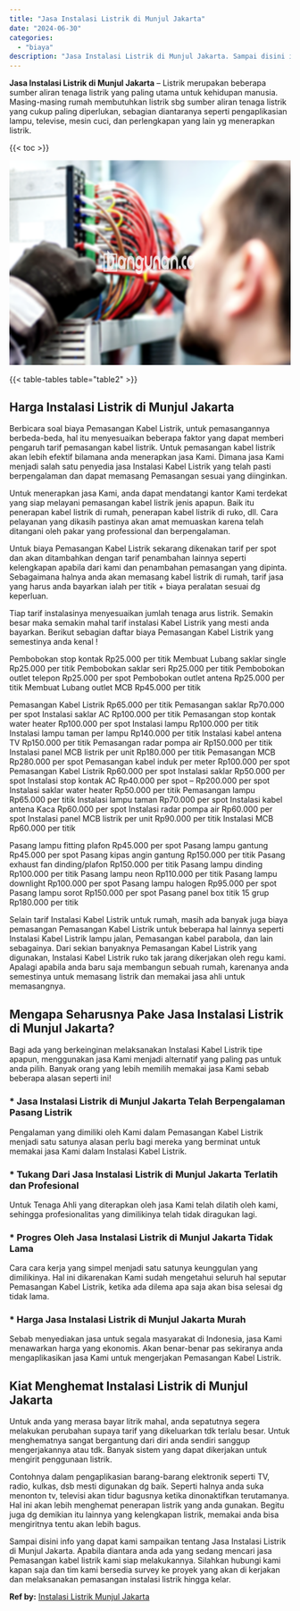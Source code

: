 ```yaml
---
title: "Jasa Instalasi Listrik di Munjul Jakarta"
date: "2024-06-30"
categories: 
  - "biaya"
description: "Jasa Instalasi Listrik di Munjul Jakarta. Sampai disini info yang dapat kami sampaikan tentang Jasa Instalasi Listrik di Munjul Jakarta. Apabila diantara and..."
---
```


**Jasa Instalasi Listrik di Munjul Jakarta** – Listrik merupakan beberapa sumber aliran tenaga listrik yang paling utama untuk kehidupan manusia. Masing-masing rumah membutuhkan listrik sbg sumber aliran tenaga listrik yang cukup paling diperlukan, sebagian diantaranya seperti pengaplikasian lampu, televise, mesin cuci, dan perlengkapan yang lain yg menerapkan listrik.

{{< toc >}}

![Jasa Instalasi Listrik di Munjul Jakarta](/images/instalasi-listrik-murah07.png)

{{< table-tables table="table2" >}}

## Harga Instalasi Listrik di Munjul Jakarta

Berbicara soal biaya Pemasangan Kabel Listrik, untuk pemasangannya berbeda-beda, hal itu menyesuaikan beberapa faktor yang dapat memberi pengaruh tarif pemasangan kabel listrik. Untuk pemasangan kabel listrik akan lebih efektif bilamana anda menerapkan jasa Kami. Dimana jasa Kami menjadi salah satu penyedia jasa Instalasi Kabel Listrik yang telah pasti berpengalaman dan dapat memasang Pemasangan sesuai yang diinginkan.

Untuk menerapkan jasa Kami, anda dapat mendatangi kantor Kami terdekat yang siap melayani pemasangan kabel listrik jenis apapun. Baik itu penerapan kabel listrik di rumah, penerapan kabel listrik di ruko, dll. Cara pelayanan yang dikasih pastinya akan amat memuaskan karena telah ditangani oleh pakar yang professional dan berpengalaman.

Untuk biaya Pemasangan Kabel Listrik sekarang dikenakan tarif per spot dan akan ditambahkan dengan tarif penambahan lainnya seperti kelengkapan apabila dari kami dan penambahan pemasangan yang dipinta. Sebagaimana halnya anda akan memasang kabel listrik di rumah, tarif jasa yang harus anda bayarkan ialah per titik + biaya peralatan sesuai dg keperluan.

Tiap tarif instalasinya menyesuaikan jumlah tenaga arus listrik. Semakin besar maka semakin mahal tarif instalasi Kabel Listrik yang mesti anda bayarkan. Berikut sebagian daftar biaya Pemasangan Kabel Listrik yang semestinya anda kenal !

Pembobokan stop kontak Rp25.000 per titik Membuat Lubang saklar single Rp25.000 per titik Pembobokan saklar seri Rp25.000 per titik Pembobokan outlet telepon Rp25.000 per spot Pembobokan outlet antena Rp25.000 per titik Membuat Lubang outlet MCB Rp45.000 per titik

Pemasangan Kabel Listrik Rp65.000 per titik Pemasangan saklar Rp70.000 per spot Instalasi saklar AC Rp100.000 per titik Pemasangan stop kontak water heater Rp100.000 per spot Instalasi lampu Rp100.000 per titik Instalasi lampu taman per lampu Rp140.000 per titik Instalasi kabel antena TV Rp150.000 per titik Pemasangan radar pompa air Rp150.000 per titik Instalasi panel MCB listrik per unit Rp180.000 per titik Pemasangan MCB Rp280.000 per spot Pemasangan kabel induk per meter Rp100.000 per spot Pemasangan Kabel Listrik Rp60.000 per spot Instalasi saklar Rp50.000 per spot Instalasi stop kontak AC Rp40.000 per spot – Rp200.000 per spot Instalasi saklar water heater Rp50.000 per titik Pemasangan lampu Rp65.000 per titik Instalasi lampu taman Rp70.000 per spot Instalasi kabel antena Kaca Rp60.000 per spot Instalasi radar pompa air Rp60.000 per spot Instalasi panel MCB listrik per unit Rp90.000 per titik Instalasi MCB Rp60.000 per titik

Pasang lampu fitting plafon Rp45.000 per spot Pasang lampu gantung Rp45.000 per spot Pasang kipas angin gantung Rp150.000 per titik Pasang exhaust fan dinding/plafon Rp150.000 per titik Pasang lampu dinding Rp100.000 per titik Pasang lampu neon Rp110.000 per titik Pasang lampu downlight Rp100.000 per spot Pasang lampu halogen Rp95.000 per spot Pasang lampu sorot Rp150.000 per spot Pasang panel box titik 15 grup Rp180.000 per titik

Selain tarif Instalasi Kabel Listrik untuk rumah, masih ada banyak juga biaya pemasangan Pemasangan Kabel Listrik untuk beberapa hal lainnya seperti Instalasi Kabel Listrik lampu jalan, Pemasangan kabel parabola, dan lain sebagainya. Dari sekian banyaknya Pemasangan Kabel Listrik yang digunakan, Instalasi Kabel Listrik ruko tak jarang dikerjakan oleh regu kami. Apalagi apabila anda baru saja membangun sebuah rumah, karenanya anda semestinya untuk memasang listrik dan memakai jasa ahli untuk memasangnya.

## Mengapa Seharusnya Pake Jasa Instalasi Listrik di Munjul Jakarta?

Bagi ada yang berkeinginan melaksanakan Instalasi Kabel Listrik tipe apapun, menggunakan jasa Kami menjadi alternatif yang paling pas untuk anda pilih. Banyak orang yang lebih memilih memakai jasa Kami sebab beberapa alasan seperti ini!

### \* Jasa Instalasi Listrik di Munjul Jakarta Telah Berpengalaman Pasang Listrik

Pengalaman yang dimiliki oleh Kami dalam Pemasangan Kabel Listrik menjadi satu satunya alasan perlu bagi mereka yang berminat untuk memakai jasa Kami dalam Instalasi Kabel Listrik.

### \* Tukang Dari Jasa Instalasi Listrik di Munjul Jakarta Terlatih dan Profesional

Untuk Tenaga Ahli yang diterapkan oleh jasa Kami telah dilatih oleh kami, sehingga profesionalitas yang dimilikinya telah tidak diragukan lagi.

### \* Progres Oleh Jasa Instalasi Listrik di Munjul Jakarta Tidak Lama

Cara cara kerja yang simpel menjadi satu satunya keunggulan yang dimilikinya. Hal ini dikarenakan Kami sudah mengetahui seluruh hal seputar Pemasangan Kabel Listrik, ketika ada dilema apa saja akan bisa selesai dg tidak lama.

### \* Harga Jasa Instalasi Listrik di Munjul Jakarta Murah

Sebab menyediakan jasa untuk segala masyarakat di Indonesia, jasa Kami menawarkan harga yang ekonomis. Akan benar-benar pas sekiranya anda mengaplikasikan jasa Kami untuk mengerjakan Pemasangan Kabel Listrik.

## Kiat Menghemat Instalasi Listrik di Munjul Jakarta


Untuk anda yang merasa bayar litrik mahal, anda sepatutnya segera melakukan perubahan supaya tarif yang dikeluarkan tdk terlalu besar. Untuk menghematnya sangat bergantung dari diri anda sendiri sanggup mengerjakannya atau tdk. Banyak sistem yang dapat dikerjakan untuk mengirit penggunaan listrik.

Contohnya dalam pengaplikasian barang-barang elektronik seperti TV, radio, kulkas, dsb mesti digunakan dg baik. Seperti halnya anda suka menonton tv, televisi akan tidur bagusnya ketika dinonaktifkan terutamanya. Hal ini akan lebih menghemat penerapan listrik yang anda gunakan. Begitu juga dg demikian itu lainnya yang kelengkapan listrik, memakai anda bisa mengiritnya tentu akan lebih bagus.

Sampai disini info yang dapat kami sampaikan tentang Jasa Instalasi Listrik di Munjul Jakarta. Apabila diantara anda ada yang sedang mencari jasa Pemasangan kabel listrik kami siap melakukannya. Silahkan hubungi kami kapan saja dan tim kami bersedia survey ke proyek yang akan di kerjakan dan melaksanakan pemasangan instalasi listrik hingga kelar.

**Ref by:** [Instalasi Listrik Munjul Jakarta](https://id.wikipedia.org/wiki/Instalasi)
